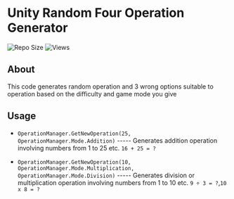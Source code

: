 # Unity Random Four Operation Generator
![Repo Size](https://img.shields.io/github/repo-size/furkanbct/5simGetCheapestCountries)
![Views](https://hits.seeyoufarm.com/api/count/incr/badge.svg?url=https://github.com/furkanbct/5simGetCheapestCountries&title=Views)
## About
This code generates random operation and 3 wrong options suitable to operation based on the difficulty and game mode you give
## Usage

* ```OperationManager.GetNewOperation(25, OperationManager.Mode.Addition)``` ----- Generates addition operation involving numbers from 1 to 25 etc. ```16 + 25 = ?```

* ```OperationManager.GetNewOperation(10, OperationManager.Mode.Multiplication, OperationManager.Mode.Division)``` ----- Generates division or multiplication operation involving numbers from 1 to 10 etc. ```9 ÷ 3 = ?```,```10 x 8 = ?```
